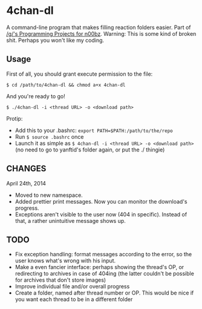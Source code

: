 4chan-dl
=======

A command-line program that makes filling reaction folders easier. Part of [/g/'s Programming Projects for n00bz](https://github.com/keplr/programming-projects-for-n00bz).
Warning: This is some kind of broken shit. Perhaps you won't like my coding.
 
Usage
------
First of all, you should grant execute permission to the file:

`$ cd /path/to/4chan-dl && chmod a+x 4chan-dl`

And you're ready to go!

`$ ./4chan-dl -i <thread URL> -o <download path>`

Protip:

* Add this to your .bashrc: `export PATH=$PATH:/path/to/the/repo`
* Run `$ source .bashrc` once
* Launch it as simple as `$ 4chan-dl -i <thread URL> -o <download path>` (no need to go to yanftid's folder again, or put the ./ thingie)


CHANGES
-----

April 24th, 2014

* Moved to new namespace.
* Added prettier print messages. Now you can monitor the download's progress.
* Exceptions aren't visible to the user now (404 in specific). Instead of that, a rather unintuitive message shows up.  

TODO
-----

* Fix exception handling: format messages according to the error, so the user knows what's wrong with his input.
* Make a even fancier interface: perhaps showing the thread's OP, or redirecting to archives in case of 404ing (the latter couldn't be possible for archives that don't store images)
* Improve individual file and/or overall progress
* Create a folder, named after thread number or OP. This would be nice if you want each thread to be in a different folder
